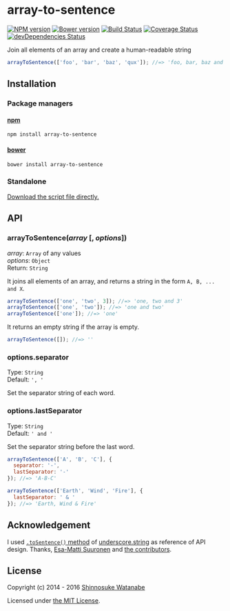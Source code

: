 # array-to-sentence

[![NPM version](https://img.shields.io/npm/v/array-to-sentence.svg)](https://www.npmjs.com/package/array-to-sentence)
[![Bower version](https://img.shields.io/bower/v/array-to-sentence.svg)](https://github.com/shinnn/array-to-sentence/releases)
[![Build Status](https://travis-ci.org/shinnn/array-to-sentence.svg?branch=master)](https://travis-ci.org/shinnn/array-to-sentence)
[![Coverage Status](https://img.shields.io/coveralls/shinnn/array-to-sentence.svg)](https://coveralls.io/github/shinnn/array-to-sentence)
[![devDependencies Status](https://david-dm.org/shinnn/array-to-sentence/dev-status.svg)](https://david-dm.org/shinnn/array-to-sentence?type=dev)

Join all elements of an array and create a human-readable string

```javascript
arrayToSentence(['foo', 'bar', 'baz', 'qux']); //=> 'foo, bar, baz and qux'
```

## Installation

### Package managers

#### [npm](https://www.npmjs.com/)

```
npm install array-to-sentence
```

#### [bower](https://bower.io/)

```
bower install array-to-sentence
```

### Standalone

[Download the script file directly.](https://raw.githubusercontent.com/shinnn/array-to-sentence/master/browser.js)

## API

### arrayToSentence(*array* [, *options*])

*array*: `Array` of any values  
*options*: `Object`  
Return: `String`

It joins all elements of an array, and returns a string in the form `A, B, ... and X`.

```javascript
arrayToSentence(['one', 'two', 3]); //=> 'one, two and 3'
arrayToSentence(['one', 'two']); //=> 'one and two'
arrayToSentence(['one']); //=> 'one'
```

It returns an empty string if the array is empty.

```javascript
arrayToSentence([]); //=> ''
```

### options.separator

Type: `String`  
Default: `', '`

Set the separator string of each word.

### options.lastSeparator

Type: `String`  
Default: `' and '`

Set the separator string before the last word.

```javascript
arrayToSentence(['A', 'B', 'C'], {
  separator: '-',
  lastSeparator: '-'
}); //=> 'A-B-C'

arrayToSentence(['Earth', 'Wind', 'Fire'], {
  lastSeparator: ' & '
}); //=> 'Earth, Wind & Fire'
```

## Acknowledgement

I used [`.toSentence()` method](https://epeli.github.io/underscore.string/#tosentence-array-delimiter-lastdelimiter-gt-string) of [underscore.string](https://github.com/epeli/underscore.string) as reference of API design. Thanks, [Esa-Matti Suuronen](https://github.com/epeli) and [the contributors](https://github.com/epeli/underscore.string/graphs/contributors).

## License

Copyright (c) 2014 - 2016 [Shinnosuke Watanabe](https://github.com/shinnn)

Licensed under [the MIT License](./LICENSE).
